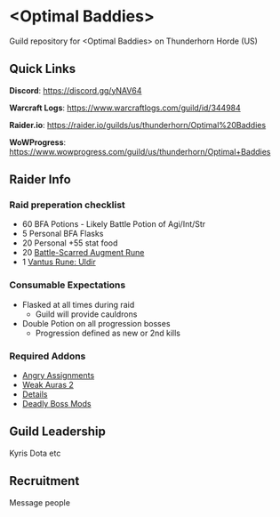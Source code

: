# &lt;Optimal Baddies&gt;
Guild repository for &lt;Optimal Baddies> on Thunderhorn Horde (US)

## Quick Links
**Discord**: https://discord.gg/yNAV64

**Warcraft Logs**: https://www.warcraftlogs.com/guild/id/344984

**Raider.io**: https://raider.io/guilds/us/thunderhorn/Optimal%20Baddies

**WoWProgress**: https://www.wowprogress.com/guild/us/thunderhorn/Optimal+Baddies

## Raider Info

### Raid preperation checklist
* 60 BFA Potions - Likely Battle Potion of Agi/Int/Str
* 5 Personal BFA Flasks
* 20 Personal +55 stat food
* 20 [Battle-Scarred Augment Rune](https://www.wowhead.com/item=160053/battle-scarred-augment-rune)
* 1 [Vantus Rune: Uldir](https://www.wowhead.com/item=153673/vantus-rune-uldir)

### Consumable Expectations
* Flasked at all times during raid
	* Guild will provide cauldrons
* Double Potion on all progression bosses
	* Progression defined as new or 2nd kills

### Required Addons
* [Angry Assignments](https://www.curseforge.com/wow/addons/angry-assignments)
* [Weak Auras 2](https://www.curseforge.com/wow/addons/weakauras-2)
* [Details](https://www.curseforge.com/wow/addons/details)
* [Deadly Boss Mods](https://www.curseforge.com/wow/addons/deadly-boss-mods)

## Guild Leadership
Kyris
Dota
etc

## Recruitment
Message people
